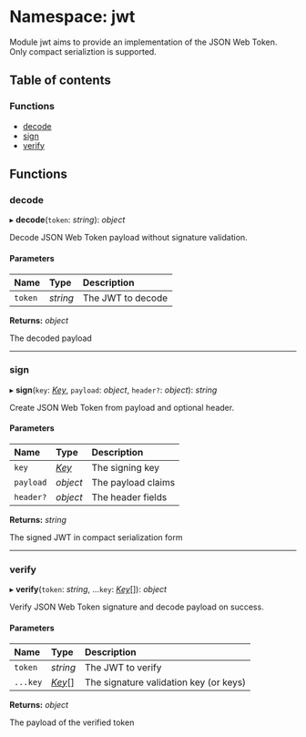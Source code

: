 # Namespace: jwt

Module jwt aims to provide an implementation of the JSON Web Token.
Only compact serializtion is supported.

## Table of contents

### Functions

- [decode](jwt.md#decode)
- [sign](jwt.md#sign)
- [verify](jwt.md#verify)

## Functions

### decode

▸ **decode**(`token`: *string*): *object*

Decode JSON Web Token payload without signature validation.

#### Parameters

| Name | Type | Description |
| :------ | :------ | :------ |
| `token` | *string* | The JWT to decode |

**Returns:** *object*

The decoded payload

___

### sign

▸ **sign**(`key`: [*Key*](../interfaces/jwk.key.md), `payload`: *object*, `header?`: *object*): *string*

Create JSON Web Token from payload and optional header.

#### Parameters

| Name | Type | Description |
| :------ | :------ | :------ |
| `key` | [*Key*](../interfaces/jwk.key.md) | The signing key |
| `payload` | *object* | The payload claims |
| `header?` | *object* | The header fields |

**Returns:** *string*

The signed JWT in compact serialization form

___

### verify

▸ **verify**(`token`: *string*, ...`key`: [*Key*](../interfaces/jwk.key.md)[]): *object*

Verify JSON Web Token signature and decode payload on success.

#### Parameters

| Name | Type | Description |
| :------ | :------ | :------ |
| `token` | *string* | The JWT to verify |
| `...key` | [*Key*](../interfaces/jwk.key.md)[] | The signature validation key (or keys) |

**Returns:** *object*

The payload of the verified token
